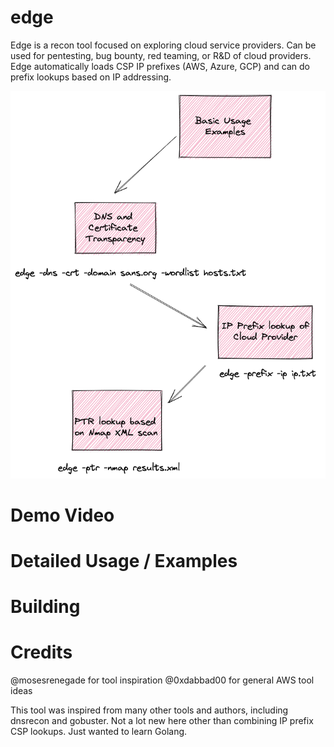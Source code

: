 # edge
Edge is a recon tool focused on exploring cloud service providers.  Can be used for pentesting, bug bounty, red teaming, or R&D of cloud providers.  Edge automatically loads CSP IP prefixes (AWS, Azure, GCP) and can do prefix lookups based on IP addressing.  

![](edge-usage.png)

# Demo Video


# Detailed Usage / Examples


# Building

# Credits
@mosesrenegade for tool inspiration
@0xdabbad00 for general AWS tool ideas

This tool was inspired from many other tools and authors, including dnsrecon and gobuster.  Not a lot new here other than combining IP prefix CSP lookups.  Just wanted to learn Golang.
